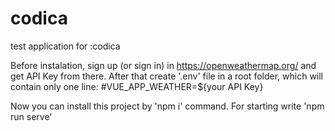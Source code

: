 # codica
test application for :codica

Before instalation, sign up (or sign in) in https://openweathermap.org/ and get API Key from there. After that create '.env' file in a root folder, which will contain only one line:
#VUE_APP_WEATHER=${your API Key}

Now you can install this project by 'npm i' command.
For starting write 'npm run serve'
